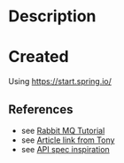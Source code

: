 # Description

# Created
Using https://start.spring.io/

## References
- see [Rabbit MQ Tutorial](https://www.rabbitmq.com/tutorials/tutorial-three-java.html)
- see [Article link from Tony](http://itsystemengineer.blogspot.com/2018/02/java-ee-7-startup-singleton-rabbitmq.html)
- see [API spec inspiration](https://cloud.google.com/pubsub?hl=nl)

